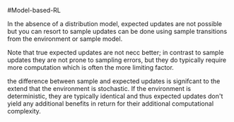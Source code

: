 

#Model-based-RL

In the absence of a distribution model, expected updates are not possible but you can resort to sample updates can be done using sample transitions from the environment or sample model.

Note that true expected updates are not necc better; in contrast to sample updates they are not prone to sampling errors, but they do typically require more computation which is often the more limiting factor.

the difference between sample and expected updates is signifcant to the extend that the environment is stochastic. If the environment is deterministic, they are typically identical and thus expected updates don't yield any additional benefits in return for their additional computational complexity.